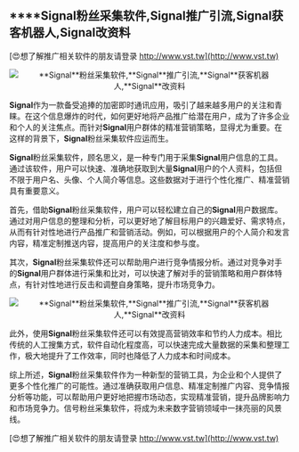## ****Signal**粉丝采集软件,**Signal**推广引流,**Signal**获客机器人,**Signal**改资料**

[😍想了解推广相关软件的朋友请登录 http://www.vst.tw](http://www.vst.tw)

 <center><img src="https://vst.tw/MP4/tuiguang/png/3.png" alt="**Signal**粉丝采集软件,**Signal**推广引流,**Signal**获客机器人,**Signal**改资料"></center>

**Signal**作为一款备受追捧的加密即时通讯应用，吸引了越来越多用户的关注和青睐。在这个信息爆炸的时代，如何更好地将产品推广给潜在用户，成为了许多企业和个人的关注焦点。而针对**Signal**用户群体的精准营销策略，显得尤为重要。在这样的背景下，**Signal**粉丝采集软件应运而生。

**Signal**粉丝采集软件，顾名思义，是一种专门用于采集**Signal**用户信息的工具。通过该软件，用户可以快速、准确地获取到大量**Signal**用户的个人资料，包括但不限于用户名、头像、个人简介等信息。这些数据对于进行个性化推广、精准营销具有重要意义。

首先，借助**Signal**粉丝采集软件，用户可以轻松建立自己的**Signal**用户数据库。通过对用户信息的整理和分析，可以更好地了解目标用户的兴趣爱好、需求特点，从而有针对性地进行产品推广和营销活动。例如，可以根据用户的个人简介和发言内容，精准定制推送内容，提高用户的关注度和参与度。

其次，**Signal**粉丝采集软件还可以帮助用户进行竞争情报分析。通过对竞争对手的**Signal**用户群体进行采集和比对，可以快速了解对手的营销策略和用户群体特点，有针对性地进行反击和调整自身策略，提升市场竞争力。

 <center><img src="https://vst.tw/MP4/tuiguang/png/5.png" alt="**Signal**粉丝采集软件,**Signal**推广引流,**Signal**获客机器人,**Signal**改资料"></center>

此外，使用**Signal**粉丝采集软件还可以有效提高营销效率和节约人力成本。相比传统的人工搜集方式，软件自动化程度高，可以快速完成大量数据的采集和整理工作，极大地提升了工作效率，同时也降低了人力成本和时间成本。

综上所述，**Signal**粉丝采集软件作为一种新型的营销工具，为企业和个人提供了更多个性化推广的可能性。通过准确获取用户信息、精准定制推广内容、竞争情报分析等功能，可以帮助用户更好地把握市场动态，实现精准营销，提升品牌影响力和市场竞争力。信号粉丝采集软件，将成为未来数字营销领域中一抹亮丽的风景线。

[😍想了解推广相关软件的朋友请登录 http://www.vst.tw](http://www.vst.tw)



